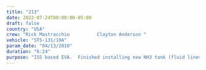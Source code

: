 ```yaml
---
title: "213"
date: 2022-07-24T00:00:00-05:00
draft: false
country: "USA"
crew: "Rick Mastracchio          Clayton Anderson "
vehicle: "STS-131/19A"
param_date: "04/13/2010"
duration: "6:24"
purpose: "ISS based EVA.  Finished installing new NH3 tank (fluid lines).  Stowed old NH3 tank (despite a balky bolt) and airlock MMOD shields for Shuttle return.  Relocated grapple fixture from old tank to new tank.  As prep for next Shuttle flt, relocated foot restraint and prepped cables for spare Sband antenna"
---
```

